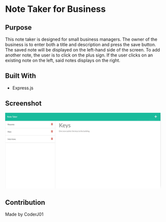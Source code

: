 # Note Taker for Business

## Purpose
This note taker is designed for small business managers. The owner of the business is to enter both a title and description and press the save button. The saved note will be displayed on the left-hand side of the screen. To add another note, the user is to click on the plus sign. If the user clicks on an existing note on the left, said notes displays on the right.

## Built With
 * Express.js

## Screenshot
![Alt text](./assets/images/image-screenshot.JPG?raw=true "Note Taker")

## Contribution
Made by CoderJ01